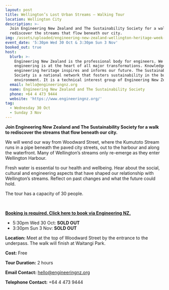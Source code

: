 ```yaml
---
layout: post
title: Wellington’s Lost Urban Streams – Walking Tour
location: Wellington City
description: >-
  Join Engineering New Zealand and The Sustainability Society for a walk to
  rediscover the streams that flow beneath our city. 
img: /assets/uploaded/engineering-new-zealand-wellington-heritage-week-min.png
event_date: '5:30pm Wed 30 Oct & 3:30pm Sun 3 Nov'
booked_out: true
host:
  blurb: >-
    Engineering New Zealand is the professional body for engineers. We think
    engineering is at the heart of all major transformations. Knowledge of our
    engineering heritage inspires and informs our future. The Sustainability
    Society is a national network that fosters sustainability in the built
    environment. It is a technical interest group of Engineering New Zealand. 
  email: hello@engineeringnz.org
  name: Engineering New Zealand and The Sustainability Society
  phone: +64 4 473 9444
  website: 'https://www.engineeringnz.org/'
tag:
  - Wednesday 30 Oct
  - Sunday 3 Nov
---
```

**Join Engineering New Zealand and The Sustainability Society for a walk to rediscover the streams that flow beneath our city.**

We will wend our way from Woodward Street, where the Kumutoto Stream runs in a pipe beneath the paved city streets, out to the harbour and along the waterfront. Many of Wellington’s streams only re-emerge as they enter Wellington Harbour. 

Fresh water is essential to our health and wellbeing. Hear about the social, cultural and engineering aspects that have shaped our relationship with Wellington’s streams. Reflect on past changes and what the future could hold. 

The tour has a capacity of 30 people. 

<br>

[**Booking is required. Click here to book via Engineering NZ.** ](https://pd.engineeringnz.org/ipenzt/register?sgid=03dabce0b9e4465eb0e6133663622218)

* 5:30pm Wed 30 Oct: **SOLD OUT**
* 3:30pm Sun 3 Nov: **SOLD OUT**

**Location:** Meet at the top of Woodward Street by the entrance to the underpass. The walk will finish at Waitangi Park.

**Cost:** Free

**Tour Duration:** 2 hours

**Email Contact:** hello@engineeringnz.org

**Telephone Contact:** +64 4 473 9444
